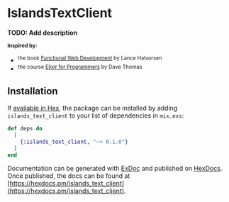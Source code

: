 # IslandsTextClient

**TODO: Add description**

**<sup>Inspired by:</sup>**
* <sup>the book [Functional Web Development](https://pragprog.com/book/lhelph/functional-web-development-with-elixir-otp-and-phoenix) by Lance Halvorsen</sup>
* <sup>the course [Elixir for Programmers](https://codestool.coding-gnome.com/courses/elixir-for-programmers) by Dave Thomas</sup>

## Installation

If [available in Hex](https://hex.pm/docs/publish), the package can be installed
by adding `islands_text_client` to your list of dependencies in `mix.exs`:

```elixir
def deps do
  [
    {:islands_text_client, "~> 0.1.0"}
  ]
end
```

Documentation can be generated with [ExDoc](https://github.com/elixir-lang/ex_doc)
and published on [HexDocs](https://hexdocs.pm). Once published, the docs can
be found at [https://hexdocs.pm/islands_text_client](https://hexdocs.pm/islands_text_client).

